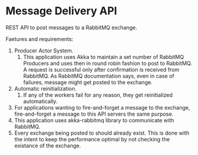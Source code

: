 # Message Delivery API

REST API to post messages to a RabbitMQ exchange.

Faetures and requirements:

1. Producer Actor System.
   1. This application uses Akka to maintain a set number of RabbitMQ Producers and uses then in round robin fashion to post to RabbitMQ. A request is successful only after confirmation is received from RabbitMQ. As RabbitMQ documentation says, even in case of failures, message might get posted to the exchange.
2. Automatic reinitialization.
   1. If any of the workers fail for any reason, they get reinitialized automatically.
3. For applications wanting to fire-and-forget a message to the exchange, fire-and-forget a message to this API servers the same purpose.
4. This application uses akka-rabbitmq library to communicate with RabbitMQ.
5. Every exchange being posted to should already exist. This is done with the intent to keep the performance optimal by not checking the existance of the exchange.
